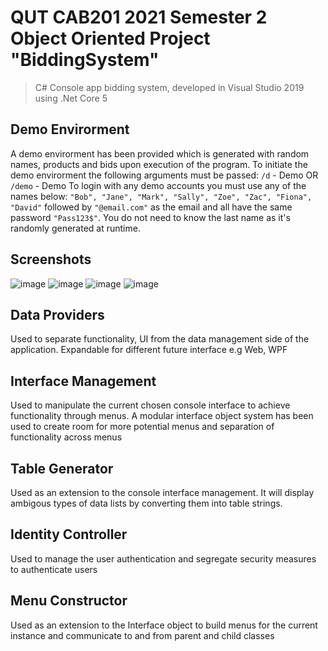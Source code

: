 # QUT CAB201 2021 Semester 2 Object Oriented Project "BiddingSystem"
> C# Console app bidding system, developed in Visual Studio 2019 using .Net Core 5


## Demo Envirorment
A demo envirorment has been provided which is generated with random names, products and bids upon execution of the program.
To initiate the demo envirorment the following arguments must be passed:
    `/d` - Demo 
        OR
    `/demo` - Demo
To login with any demo accounts you must use any of the names below:
    `"Bob", "Jane", "Mark", "Sally", "Zoe", "Zac", "Fiona", "David"`
followed by `"@email.com"` as the email and all have the same password `"Pass123$"`.
You do not need to know the last name as it's randomly generated at runtime.

## Screenshots
![image](https://user-images.githubusercontent.com/77133479/162386428-93e3cca6-7063-4f72-aaf2-a9be35ab4e62.png)
![image](https://user-images.githubusercontent.com/77133479/162386583-93fdafde-fa8a-465d-a8bc-1b9cc76f28b0.png)
![image](https://user-images.githubusercontent.com/77133479/162386725-680849e2-ad15-4e12-aaa2-caff9f5cc02f.png)
![image](https://user-images.githubusercontent.com/77133479/162386842-bb3de4a3-a0d4-49d6-9d40-c1e6ba433aa8.png)

## Data Providers
Used to separate functionality, UI from the data management side of the application. 
Expandable for different future interface e.g Web, WPF

## Interface Management
Used to manipulate the current chosen console interface to achieve functionality through menus.
A modular interface object system has been used to create room for more potential menus and separation of functionality across menus

## Table Generator
Used as an extension to the console interface management.
It will display ambigous types of data lists by converting them into table strings.

## Identity Controller
Used to manage the user authentication and segregate security measures to authenticate users

## Menu Constructor
Used as an extension to the Interface object to build menus for the current instance and communicate to and from parent and child classes
